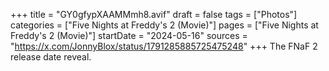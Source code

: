 +++
title = "GY0gfypXAAMMmh8.avif"
draft = false
tags = ["Photos"]
categories = ["Five Nights at Freddy's 2 (Movie)"]
pages = ["Five Nights at Freddy's 2 (Movie)"]
startDate = "2024-05-16"
sources = "https://x.com/JonnyBlox/status/1791285885725475248"
+++
The FNaF 2 release date reveal.
